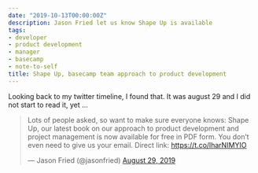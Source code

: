```yaml
---
date: "2019-10-13T00:00:00Z"
description: Jason Fried let us know Shape Up is available
tags:
- developer
- product development
- manager
- basecamp
- note-to-self
title: Shape Up, basecamp team approach to product development
---
```


Looking back to my twitter timeline, I found that. It was august 29 and I did not start to read it, yet ...

<blockquote class="twitter-tweet"><p lang="en" dir="ltr">Lots of people asked, so want to make sure everyone knows: Shape Up, our latest book on our approach to product development and project management is now available for free in PDF form. You don’t even need to give us your email. Direct link: <a href="https://t.co/lharNIMYIO">https://t.co/lharNIMYIO</a></p>&mdash; Jason Fried (@jasonfried) <a href="https://twitter.com/jasonfried/status/1167153863591440389?ref_src=twsrc%5Etfw">August 29, 2019</a></blockquote> <script async src="https://platform.twitter.com/widgets.js" charset="utf-8"></script>

